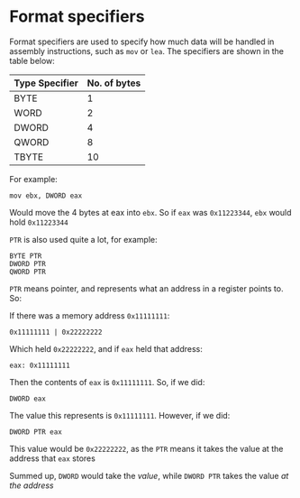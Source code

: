 # Format specifiers

Format specifiers are used to specify how much data will be handled in assembly instructions, such as `mov` or `lea`. The specifiers are shown in the table below:

| Type Specifier | No. of bytes |
| :--- | :--- |
| BYTE | 1 |
| WORD | 2 |
| DWORD | 4 |
| QWORD | 8 |
| TBYTE | 10 |

For example:

```text
mov ebx, DWORD eax
```

Would move the 4 bytes at eax into `ebx`. So if `eax` was `0x11223344`, `ebx` would hold `0x11223344`

`PTR` is also used quite a lot, for example:

```text
BYTE PTR
DWORD PTR
QWORD PTR
```

`PTR` means pointer, and represents what an address in a register points to. So:

If there was a memory address `0x11111111`:

```text
0x11111111 | 0x22222222
```

Which held `0x22222222`, and if `eax` held that address:

```text
eax: 0x11111111
```

Then the contents of `eax` is `0x11111111`. So, if we did:

```text
DWORD eax
```

The value this represents is `0x11111111`. However, if we did:

```text
DWORD PTR eax
```

This value would be `0x22222222`, as the `PTR` means it takes the value at the address that `eax` stores

Summed up, `DWORD` would take the _value_, while `DWORD PTR` takes the value _at the address_

